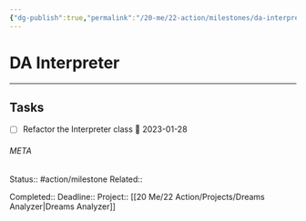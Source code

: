 ```yaml
---
{"dg-publish":true,"permalink":"/20-me/22-action/milestones/da-interpreter/"}
---
```


# DA Interpreter
---
## Tasks
- [ ] Refactor the Interpreter class 📅 2023-01-28


###### META
Status:: #action/milestone 
Related:: 

Completed:: 
Deadline:: 
Project:: [[20 Me/22 Action/Projects/Dreams Analyzer\|Dreams Analyzer]]
